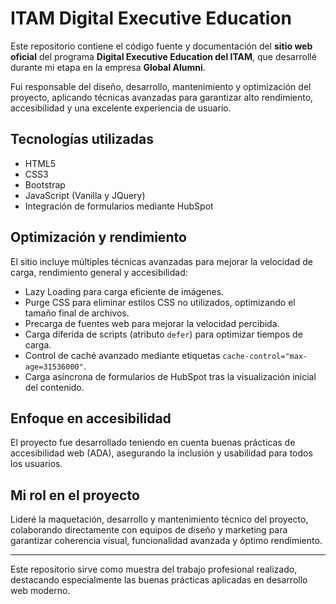 # ITAM Digital Executive Education

Este repositorio contiene el código fuente y documentación del **sitio web oficial** del programa **Digital Executive Education del ITAM**, que desarrollé durante mi etapa en la empresa **Global Alumni**.

Fui responsable del diseño, desarrollo, mantenimiento y optimización del proyecto, aplicando técnicas avanzadas para garantizar alto rendimiento, accesibilidad y una excelente experiencia de usuario.

## Tecnologías utilizadas

- HTML5
- CSS3
- Bootstrap
- JavaScript (Vanilla y JQuery)
- Integración de formularios mediante HubSpot

## Optimización y rendimiento

El sitio incluye múltiples técnicas avanzadas para mejorar la velocidad de carga, rendimiento general y accesibilidad:

- Lazy Loading para carga eficiente de imágenes.
- Purge CSS para eliminar estilos CSS no utilizados, optimizando el tamaño final de archivos.
- Precarga de fuentes web para mejorar la velocidad percibida.
- Carga diferida de scripts (atributo `defer`) para optimizar tiempos de carga.
- Control de caché avanzado mediante etiquetas `cache-control="max-age=31536000"`.
- Carga asíncrona de formularios de HubSpot tras la visualización inicial del contenido.

## Enfoque en accesibilidad

El proyecto fue desarrollado teniendo en cuenta buenas prácticas de accesibilidad web (ADA), asegurando la inclusión y usabilidad para todos los usuarios.

## Mi rol en el proyecto

Lideré la maquetación, desarrollo y mantenimiento técnico del proyecto, colaborando directamente con equipos de diseño y marketing para garantizar coherencia visual, funcionalidad avanzada y óptimo rendimiento.

---

Este repositorio sirve como muestra del trabajo profesional realizado, destacando especialmente las buenas prácticas aplicadas en desarrollo web moderno.
